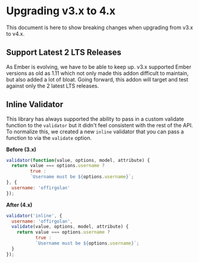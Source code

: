 # Upgrading v3.x to 4.x

This document is here to show breaking changes when upgrading from v3.x to v4.x.

## Support Latest 2 LTS Releases

As Ember is evolving, we have to be able to keep up. v3.x supported Ember versions as old
as 1.11 which not only made this addon difficult to maintain, but also added a
lot of bloat. Going forward, this addon will target and test against only the 2
latest LTS releases.

## Inline Validator

This library has always supported the ability to pass in a custom validate function
to the `validator` but it didn't feel consistent with the rest of the API. To normalize
this, we created a new `inline` validator that you can pass a function to via
the `validate` option.

**Before (3.x)**

```javascript
validator(function(value, options, model, attribute) {
  return value === options.username ?
         true :
         `Username must be ${options.username}`;
}, {
  username: 'offirgolan'
});
```

**After (4.x)**

```javascript
validator('inline', {
  username: 'offirgolan',
  validate(value, options, model, attribute) {
    return value === options.username ?
           true :
           `Username must be ${options.username}`;
  }
});
```
